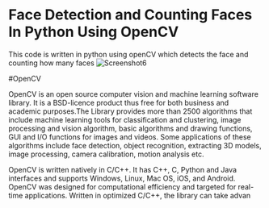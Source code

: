 # Face Detection and Counting Faces In Python Using OpenCV
This code is written in python using openCV which detects the face and counting how many faces
![Screenshot6](https://user-images.githubusercontent.com/83111946/182160980-bfe92a6e-7fd6-4093-ba26-63012739e10f.png)

#OpenCV

OpenCV is an open source computer vision and machine learning software library. It is a BSD-licence product thus free for both business and academic purposes.The Library provides more than 2500 algorithms that include machine learning tools for classification and clustering, image processing and vision algorithm, basic algorithms and drawing functions, GUI and I/O functions for images and videos. Some applications of these algorithms include face detection, object recognition, extracting 3D models, image processing, camera calibration, motion analysis etc.

OpenCV is written natively in C/C++. It has C++, C, Python and Java interfaces and supports Windows, Linux, Mac OS, iOS, and Android. OpenCV was designed for computational efficiency and targeted for real-time applications. Written in optimized C/C++, the library can take advan

